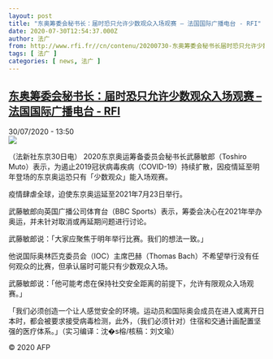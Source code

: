 ```yaml
---
layout: post
title: "东奥筹委会秘书长：届时恐只允许少数观众入场观赛 – 法国国际广播电台 - RFI"
date: 2020-07-30T12:54:37.000Z
author: 法广
from: http://www.rfi.fr//cn/contenu/20200730-东奥筹委会秘书长届时恐只允许少数观众入场观赛
tags: [ 法广 ]
categories: [ news, 法广 ]
---
```

<!--1596113677000-->
[东奥筹委会秘书长：届时恐只允许少数观众入场观赛 – 法国国际广播电台 - RFI](http://www.rfi.fr//cn/contenu/20200730-%E4%B8%9C%E5%A5%A5%E7%AD%B9%E5%A7%94%E4%BC%9A%E7%A7%98%E4%B9%A6%E9%95%BF%E5%B1%8A%E6%97%B6%E6%81%90%E5%8F%AA%E5%85%81%E8%AE%B8%E5%B0%91%E6%95%B0%E8%A7%82%E4%BC%97%E5%85%A5%E5%9C%BA%E8%A7%82%E8%B5%9B)
------

<div>
<div>30/07/2020 - 13:50</div><img src="https://s.rfi.fr/media/display/7f34004a-d25c-11ea-ac1f-005056a964fe/w:310/p:16x9/spo0004b.200730195002.jpg"><div class="t-content__body u-clearfix"><div class="m-interstitial"></div><p>（法新社东京30日电）    2020东京奥运筹备委员会秘书长武藤敏郎（Toshiro Muto）表示，为遏止2019冠状病毒疾病（COVID-19）持续扩散，因疫情延至明年登场的东京奥运恐只有「少数观众」能入场观赛。</p><p>    疫情肆虐全球，迫使东京奥运延至2021年7月23日举行。</p><p>    武藤敏郎向英国广播公司体育台（BBC Sports）表示，筹委会决心在2021年举办奥运，并未针对取消或再延期问题进行讨论。</p><p>    武藤敏郎说：「大家应聚焦于明年举行比赛。我们的想法一致。」</p><p>    他说国际奥林匹克委员会（IOC）主席巴赫（Thomas Bach）不希望举行没有任何观众的比赛，但承认届时可能只有少数观众入场。</p><p>    武藤敏郎说：「他可能考虑在保持社交安全距离的前提下，允许有限观众入场观赛。」</p><p>    「我们必须创造一个让人感觉安全的环境。运动员和国际奥会成员在进入或离开日本时，都会被要求接受病毒检测，此外，（我们必须针对）住宿和交通计画配置坚强的医疗体系。」（实习编译：沈�s榕/核稿：刘文瑜）</p><p class="t-copyright">© 2020 AFP</p>        </div>
</div>
